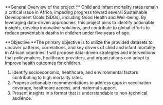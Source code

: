 **General Overview of the project
**
Child and infant mortality rates remain a critical issue in Africa, impeding progress toward several
Sustainable Development Goals (SDGs), including Good Health and Well-being. By leveraging
data-driven approaches, this project aims to identify actionable insights, develop innovative
solutions, and contribute to global efforts to reduce preventable deaths in children under five years of age.

**Objective
**The primary objective is to utilize the provided datasets to uncover patterns, correlations, and key drivers of child and infant mortality in African countries. I will propose data-driven strategies and interventions that policymakers, healthcare providers, and organizations can adopt to improve health outcomes for children.
1. Identify socioeconomic, healthcare, and environmental factors contributing to high mortality
rates.
2. Propose actionable recommendations to address gaps in vaccination coverage, healthcare
access, and maternal support.
3. Present insights in a format that is understandable to non-technical audience.
